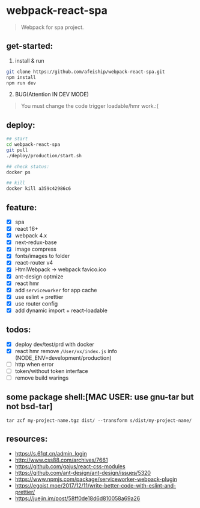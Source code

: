# webpack-react-spa

> Webpack for spa project.

## get-started:
1. install & run
```bash
git clone https://github.com/afeiship/webpack-react-spa.git
npm install
npm run dev
```
2. BUG(Attention IN DEV MODE)
> You must change the code trigger loadable/hmr work.:(

## deploy:

```bash
## start
cd webpack-react-spa
git pull
./deploy/production/start.sh

## check status:
docker ps

## kill
docker kill a359c42986c6
```

## feature:

- [x] spa
- [x] react 16+
- [x] webpack 4.x
- [x] next-redux-base
- [x] image compress
- [x] fonts/images to folder
- [x] react-router v4
- [x] HtmlWebpack -> webpack favico.ico
- [x] ant-design optmize
- [x] react hmr
- [x] add `serviceworker` for app cache
- [x] use eslint + prettier
- [x] use router config
- [x] add dynamic import + react-loadable

## todos:

- [x] deploy dev/test/prd with docker
- [x] react hmr remove `/User/xx/index.js` info (NODE_ENV=development/production)
- [ ] http when error
- [ ] token/without token interface
- [ ] remove build warings

## some package shell:[MAC USER: use gnu-tar but not bsd-tar]

```shell
tar zcf my-project-name.tgz dist/ --transform s/dist/my-project-name/
```

## resources:

- https://s.61qt.cn/admin_login
- http://www.css88.com/archives/7661
- https://github.com/gajus/react-css-modules
- https://github.com/ant-design/ant-design/issues/5320
- https://www.npmjs.com/package/serviceworker-webpack-plugin
- https://egoist.moe/2017/12/11/write-better-code-with-eslint-and-prettier/
- https://juejin.im/post/58ff0de18d6d810058a69a26
